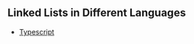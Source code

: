 ## Linked Lists in Different Languages

- [Typescript]

[Typescript]: https://github.com/mthnglac/CodingFundamentals/tree/master/data-structures/linked-lists/typescript
